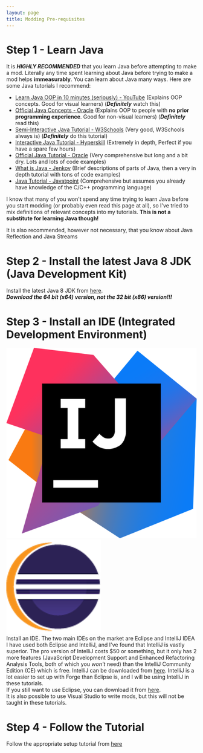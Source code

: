 ```yaml
---
layout: page
title: Modding Pre-requisites
---
```


# Step 1 - Learn Java
It is ***HIGHLY RECOMMENDED*** that you learn Java before attempting to make a mod. Literally any time spent learning about Java before trying to make a mod helps **immeasurably**. You can learn about Java many ways. Here are some Java tutorials I recommend:
- [Learn Java OOP in 10 minutes (seriously) - YouTube](https://www.youtube.com/watch?v=CWYv7xlKydw) (Explains OOP concepts. Good for visual learners) (***Definitely*** watch this)
- [Official Java Concepts - Oracle](https://docs.oracle.com/javase/tutorial/java/concepts/index.html) (Explains OOP to people with **no prior programming experience**. Good for non-visual learners) (***Definitely*** read this)
- [Semi-Interactive Java Tutorial - W3Schools](https://www.w3schools.com/java/) (Very good, W3Schools always is) (***Definitely*** do this tutorial)
- [Interactive Java Tutorial - Hyperskill](https://hyperskill.org/onboarding) (Extremely in depth, Perfect if you have a spare few hours)
- [Official Java Tutorial - Oracle](https://docs.oracle.com/javase/tutorial/java/javaOO/index.html) (Very comprehensive but long and a bit dry. Lots and lots of code examples)
- [What is Java - Jenkov](http://tutorials.jenkov.com/java/what-is-java.html) (Brief descriptions of parts of Java, then a very in depth tutorial with tons of code examples)
- [Java Tutorial - Javatpoint](https://www.javatpoint.com/java-tutorial) (Comprehensive but assumes you already have knowledge of the C/C++ programming language)


 I know that many of you won't spend any time trying to learn Java before you start modding (or probably even read this page at all), so I've tried to mix definitions of relevant concepts into my tutorials. **This is not a substitute for learning Java though!**  

It is also recommended, however not necessary, that you know about Java Reflection and Java Streams

# Step 2 - Install the latest Java 8 JDK (Java Development Kit)
Install the latest Java 8 JDK from [here](https://adoptopenjdk.net/).  
***Download the 64 bit (x64) version, not the 32 bit (x86) version!!!***

# Step 3 - Install an IDE (Integrated Development Environment)
![IntelliJ](/tutorials/Pre-requisites/intellij.png "IntelliJ")  
![Eclipse](/tutorials/Pre-requisites/eclipse.png "Eclipse")  
Install an IDE. The two main IDEs on the market are Eclipse and IntelliJ IDEA I have used both Eclipse and IntelliJ, and I've found that IntelliJ is vastly superior. The pro version of IntelliJ costs $50 or something, but it only has 2 more features (JavaScript Development Support and Enhanced Refactoring Analysis Tools, both of which you _won't_ need) than the IntelliJ Community Edition (CE) which is free. IntelliJ can be downloaded from [here](https://www.jetbrains.com/idea/download/). IntelliJ is a lot easier to set up with Forge than Eclipse is, and I will be using IntelliJ in these tutorials.  
If you still want to use Eclipse, you can download it from [here](https://www.eclipse.org/downloads/).  
It is also possible to use Visual Studio to write mods, but this will not be taught in these tutorials.

# Step 4 - Follow the Tutorial
Follow the appropriate setup tutorial from [here](/tutorials/)
